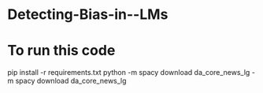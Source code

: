 # Detecting-Bias-in--LMs

# To run this code
pip install -r requirements.txt
python -m spacy download da_core_news_lg -m spacy download da_core_news_lg
